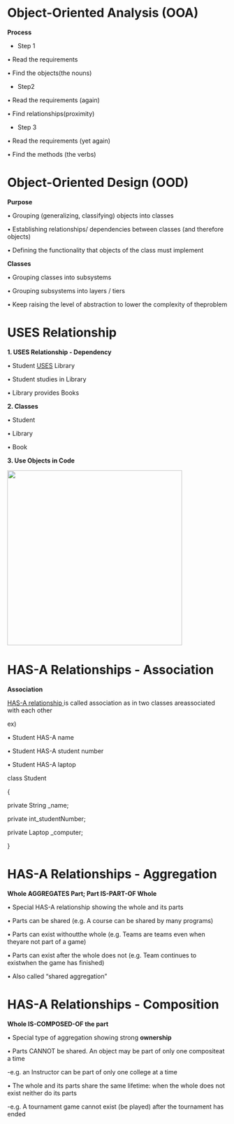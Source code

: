 # Object-Oriented Analysis (OOA)

 <b> Process </b>
  
- Step 1

• Read the requirements

• Find the objects(the nouns)

- Step2

• Read the requirements (again)

• Find relationships(proximity)

- Step 3

• Read the requirements (yet again)

• Find the methods (the verbs)


# Object-Oriented Design (OOD)

<b>   Purpose   </b>

• Grouping (generalizing, classifying) objects into classes

• Establishing relationships/ dependencies between classes (and therefore objects)

• Defining the functionality that objects of the class must implement


<b> Classes </b>

• Grouping classes into subsystems

• Grouping subsystems into layers / tiers

• Keep raising the level of abstraction to lower the complexity of theproblem


# USES Relationship  

<b> 1. USES Relationship - Dependency</b>

• Student <u>USES</u> Library

• Student studies in Library

• Library provides Books


<b> 2. Classes </b>

• Student  

• Library

• Book


<b> 3. Use Objects in Code </b>

<image src='image.png' width='400px'>
 

# HAS-A Relationships - Association

<b> Association</b>

<u> HAS-A relationship </u> is called association as in two classes areassociated with each other

ex)

• Student HAS-A name

• Student HAS-A student number

• Student HAS-A laptop

class Student

{

  private String _name;

  private int_studentNumber; 

  private Laptop _computer; 

}

# HAS-A Relationships - Aggregation

<b> Whole AGGREGATES Part; Part IS-PART-OF Whole </b>

• Special HAS-A relationship showing the whole and its parts

• Parts can be shared (e.g. A course can be shared by many programs)

• Parts can exist withoutthe whole (e.g. Teams are teams even when theyare not part of a game)

• Parts can exist after the whole does not (e.g. Team continues to existwhen the game has finished)

• Also called “shared aggregation”



# HAS-A Relationships - Composition

<b> Whole IS-COMPOSED-OF the part </b>

• Special type of aggregation showing strong <b> ownership </b>

• Parts CANNOT be shared. An object may be part of only one compositeat a time

-e.g. an Instructor can be part of only one college at a time

• The whole and its parts share the same lifetime: when the whole does not exist neither do its parts

-e.g. A tournament game cannot exist (be played) after the tournament has ended


